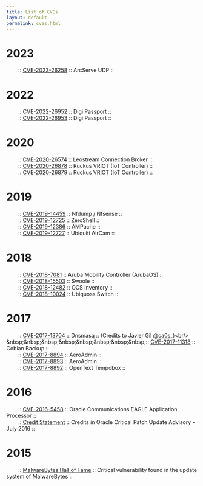 ```yaml
---
title: List of CVEs
layout: default
permalink: cves.html
---
```

# 2023
&nbsp;&nbsp;&nbsp;&nbsp;&nbsp;&nbsp;&nbsp;&nbsp;:: [CVE-2023-26258](https://www.mdsec.co.uk/2023/06/cve-2023-26258-remote-code-execution-in-arcserve-udp-backup/) :: ArcServe UDP :: <br />

# 2022
&nbsp;&nbsp;&nbsp;&nbsp;&nbsp;&nbsp;&nbsp;&nbsp;:: [CVE-2022-26952](https://github.com/X-C3LL/PoC-CVEs/blob/master/CVE-2022-26952%20%26%20CVE-2022-26953/readme.md) :: Digi Passport :: <br />
&nbsp;&nbsp;&nbsp;&nbsp;&nbsp;&nbsp;&nbsp;&nbsp;:: [CVE-2022-26953](https://github.com/X-C3LL/PoC-CVEs/blob/master/CVE-2022-26952%20%26%20CVE-2022-26953/readme.md) :: Digi Passport :: <br />

# 2020
&nbsp;&nbsp;&nbsp;&nbsp;&nbsp;&nbsp;&nbsp;&nbsp;:: [CVE-2020-26574](https://adepts.of0x.cc/leostream-xss-to-rce/) :: Leostream Connection Broker :: <br />
&nbsp;&nbsp;&nbsp;&nbsp;&nbsp;&nbsp;&nbsp;&nbsp;:: [CVE-2020-26878](https://adepts.of0x.cc/ruckus-vriot-rce/) :: Ruckus VRIOT (IoT Controller) :: <br />
&nbsp;&nbsp;&nbsp;&nbsp;&nbsp;&nbsp;&nbsp;&nbsp;:: [CVE-2020-26879](https://adepts.of0x.cc/ruckus-vriot-rce/) :: Ruckus VRIOT (IoT Controller) :: <br />

# 2019
&nbsp;&nbsp;&nbsp;&nbsp;&nbsp;&nbsp;&nbsp;&nbsp;:: [CVE-2019-14459](https://cve.mitre.org/cgi-bin/cvename.cgi?name=CVE-2019-14459) :: Nfdump / Nfsense :: <br />
&nbsp;&nbsp;&nbsp;&nbsp;&nbsp;&nbsp;&nbsp;&nbsp;:: [CVE-2019-12725](https://cve.mitre.org/cgi-bin/cvename.cgi?name=CVE-2019-12725) :: ZeroShell :: <br />
&nbsp;&nbsp;&nbsp;&nbsp;&nbsp;&nbsp;&nbsp;&nbsp;:: [CVE-2019-12386](https://cve.mitre.org/cgi-bin/cvename.cgi?name=CVE-2019-12386) :: AMPache :: <br />
&nbsp;&nbsp;&nbsp;&nbsp;&nbsp;&nbsp;&nbsp;&nbsp;:: [CVE-2019-12727](https://cve.mitre.org/cgi-bin/cvename.cgi?name=CVE-2019-12727) :: Ubiquiti AirCam :: <br />

# 2018
&nbsp;&nbsp;&nbsp;&nbsp;&nbsp;&nbsp;&nbsp;&nbsp;:: [CVE-2018-7081](https://cve.mitre.org/cgi-bin/cvename.cgi?name=CVE-2018-7081) :: Aruba Mobility Controller (ArubaOS) :: <br />
&nbsp;&nbsp;&nbsp;&nbsp;&nbsp;&nbsp;&nbsp;&nbsp;:: [CVE-2018-15503](https://cve.mitre.org/cgi-bin/cvename.cgi?name=CVE-2018-15503) :: Swoole :: <br />
&nbsp;&nbsp;&nbsp;&nbsp;&nbsp;&nbsp;&nbsp;&nbsp;:: [CVE-2018-12482](https://cve.mitre.org/cgi-bin/cvename.cgi?name=CVE-2018-12482) :: OCS Inventory :: <br />
&nbsp;&nbsp;&nbsp;&nbsp;&nbsp;&nbsp;&nbsp;&nbsp;:: [CVE-2018-10024](https://cve.mitre.org/cgi-bin/cvename.cgi?name=CVE-2018-10024) :: Ubiquoss Switch :: <br/>

# 2017

&nbsp;&nbsp;&nbsp;&nbsp;&nbsp;&nbsp;&nbsp;&nbsp;:: [CVE-2017-13704](https://cve.mitre.org/cgi-bin/cvename.cgi?name=CVE-2017-13704) :: Dnsmasq :: (Credits to Javier Gil [@ca0s_](https://twitter.com/ca0s_))<br/>
&nbsp;&nbsp;&nbsp;&nbsp;&nbsp;&nbsp;&nbsp;&nbsp;:: [CVE-2017-11318](https://cve.mitre.org/cgi-bin/cvename.cgi?name=CVE-2017-11318) :: Cobian Backup ::<br/>
&nbsp;&nbsp;&nbsp;&nbsp;&nbsp;&nbsp;&nbsp;&nbsp;:: [CVE-2017-8894](https://cve.mitre.org/cgi-bin/cvename.cgi?name=CVE-2017-8894) :: AeroAdmin ::<br/>
&nbsp;&nbsp;&nbsp;&nbsp;&nbsp;&nbsp;&nbsp;&nbsp;:: [CVE-2017-8893](https://cve.mitre.org/cgi-bin/cvename.cgi?name=CVE-2017-8893) :: AeroAdmin ::<br/>
&nbsp;&nbsp;&nbsp;&nbsp;&nbsp;&nbsp;&nbsp;&nbsp;:: [CVE-2017-8892](https://cve.mitre.org/cgi-bin/cvename.cgi?name=CVE-2017-8892) :: OpenText Tempobox :: 

# 2016
&nbsp;&nbsp;&nbsp;&nbsp;&nbsp;&nbsp;&nbsp;&nbsp;:: [CVE-2016-5458](http://cve.mitre.org/cgi-bin/cvename.cgi?name=CVE-2016-5458) :: Oracle Communications EAGLE Application Processor ::
<br/>
&nbsp;&nbsp;&nbsp;&nbsp;&nbsp;&nbsp;&nbsp;&nbsp;:: [Credit Statement](http://www.oracle.com/technetwork/security-advisory/cpujul2016-2881720.html) :: Credits in Oracle Critical Patch Update Advisory - July 2016 ::

# 2015
&nbsp;&nbsp;&nbsp;&nbsp;&nbsp;&nbsp;&nbsp;&nbsp;:: [MalwareBytes Hall of Fame](
https://forums.malwarebytes.org/index.php?/topic/158251-malwarebytes-hall-of-fame/) :: Critical vulnerability found in the update system of MalwareBytes ::

